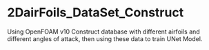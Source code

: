 # 2DairFoils_DataSet_Construct
Using OpenFOAM v10 Construct database with different airfoils and different angles of attack, then using these data to train UNet Model.
